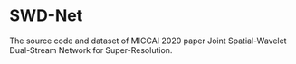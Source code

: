 # SWD-Net
The source code and dataset of MICCAI 2020 paper Joint Spatial-Wavelet Dual-Stream Network for Super-Resolution.

